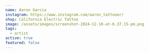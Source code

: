 ```yaml
---
name: Aaron Garcia
instagram: https://www.instagram.com/aaron_tattooer/
shop: California Electric Tattoo
image: /assets/images/screenshot-2024-12-10-at-6.37.15-pm.png
tags:
  - artist
active: true
featured: false
---
```

